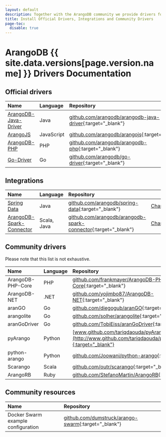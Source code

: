 ```yaml
---
layout: default
description: Together with the ArangoDB community we provide drivers for many languages. Our official language drivers are Java, JavaScript, PHP and GO.
title: Install Official Drivers, Integrations and Community Drivers
page-toc:
  disable: true
---
```

ArangoDB {{ site.data.versions[page.version.name] }} Drivers Documentation
=============================================

Official drivers
----------------

Name | Language | Repository | &nbsp;
:----|:---------|:-----------|:------
[ArangoDB-Java-Driver](java.html) | Java | [github.com/arangodb/arangodb-java-driver](https://github.com/arangodb/arangodb-java-driver){:target="_blank"} | [Changelog](https://github.com/arangodb/arangodb-java-driver/blob/master/ChangeLog.md#readme){:target="_blank"}
[ArangoJS](js.html) | JavaScript | [github.com/arangodb/arangojs](https://github.com/arangodb/arangojs){:target="_blank"} | [Changelog](https://github.com/arangodb/arangojs/blob/master/CHANGELOG.md#readme){:target="_blank"}
[ArangoDB-PHP](php.html) | PHP | [github.com/arangodb/arangodb-php](https://github.com/arangodb/arangodb-php){:target="_blank"} | [Changelog](https://github.com/arangodb/arangodb-php/blob/devel/CHANGELOG.md#readme){:target="_blank"}
[Go-Driver](go.html) | Go | [github.com/arangodb/go-driver](https://github.com/arangodb/go-driver){:target="_blank"} | [Changelog](https://github.com/arangodb/go-driver/blob/master/CHANGELOG.md#readme){:target="_blank"}

Integrations
------------

Name | Language | Repository | &nbsp;
:----|:---------|:-----------|:------
[Spring Data](spring-data.html) | Java | [github.com/arangodb/spring-data](https://github.com/arangodb/spring-data){:target="_blank"} | [Changelog](https://github.com/arangodb/spring-data/blob/master/ChangeLog.md#readme){:target="_blank"}
[ArangoDB-Spark-Connector](spark-connector.html) | Scala, Java | [github.com/arangodb/arangodb-spark-connector](https://github.com/arangodb/arangodb-spark-connector){:target="_blank"} | [Changelog](https://github.com/arangodb/arangodb-spark-connector/blob/master/ChangeLog.md#readme){:target="_blank"}

Community drivers
-----------------

Please note that this list is not exhaustive.

Name | Language | Repository
:----|:---------|:----------
ArangoDB-PHP-Core | PHP | [github.com/frankmayer/ArangoDB-PHP-Core](https://github.com/frankmayer/ArangoDB-PHP-Core){:target="_blank"}
ArangoDB-NET | .NET | [github.com/yojimbo87/ArangoDB-NET](https://github.com/yojimbo87/ArangoDB-NET){:target="_blank"}
aranGO | Go | [github.com/diegogub/aranGO](https://github.com/diegogub/aranGO){:target="_blank"}
arangolite | Go | [github.com/solher/arangolite](https://github.com/solher/arangolite){:target="_blank"}
aranGoDriver | Go | [github.com/TobiEiss/aranGoDriver](https://github.com/TobiEiss/aranGoDriver){:target="_blank"}
pyArango | Python | [www.github.com/tariqdaouda/pyArango](http://www.github.com/tariqdaouda/pyArango){:target="_blank"}
python-arango | Python | [github.com/Joowani/python-arango](https://github.com/Joowani/python-arango){:target="_blank"}
Scarango | Scala | [github.com/outr/scarango](https://github.com/outr/scarango){:target="_blank"}
ArangoRB | Ruby | [github.com/StefanoMartin/ArangoRB](https://github.com/StefanoMartin/ArangoRB){:target="_blank"}

Community resources
-------------------

Name | Repository
:----|:----------
Docker Swarm example configuration | [github.com/dumstruck/arango-swarm](https://github.com/dumstruck/arango-swarm){:target="_blank"}
